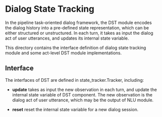 # Dialog State Tracking

In the pipeline task-oriented dialog framework, the DST module encodes
the dialog history into a pre-defined state representation, which can be
either structured or unstructured.
In each turn, it takes as input the dialog act of user utterances, and updates
its internal state variable.

This directory contains the interface definition of dialog state
tracking module and some act-level DST module implementations.

## Interface

The interfaces of DST are defined in state_tracker.Tracker, including:

- **update** takes as input the new observation in each turn, and update
the internal state variable of DST component. The new observation is the
dialog act of user utterance, which may be the output of NLU module.

- **reset**  reset the internal state variable for a new dialog session.